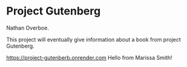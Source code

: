 # Project Gutenberg

Nathan Overboe.

This project will eventually give information about a book from project Gutenberg.

https://project-gutenberb.onrender.com
Hello from Marissa Smith!

